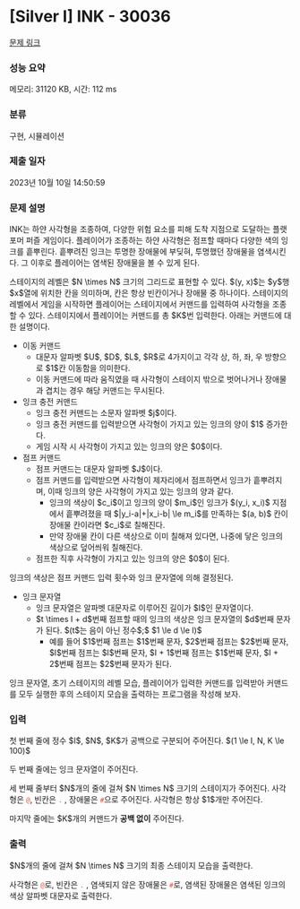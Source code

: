 # [Silver I] INK - 30036 

[문제 링크](https://www.acmicpc.net/problem/30036) 

### 성능 요약

메모리: 31120 KB, 시간: 112 ms

### 분류

구현, 시뮬레이션

### 제출 일자

2023년 10월 10일 14:50:59

### 문제 설명

<p>INK는 하얀 사각형을 조종하여, 다양한 위험 요소를 피해 도착 지점으로 도달하는 플랫포머 퍼즐 게임이다. 플레이어가 조종하는 하얀 사각형은 점프할 때마다 다양한 색의 잉크를 흩뿌린다. 흩뿌려진 잉크는 투명한 장애물에 부딪혀, 투명했던 장애물을 염색시킨다. 그 이후로 플레이어는 염색된 장애물을 볼 수 있게 된다.</p>

<p>스테이지의 레벨은 $N \times N$ 크기의 그리드로 표현할 수 있다. $(y, x)$는 $y$행 $x$열에 위치한 칸을 의미하며, 칸은 항상 빈칸이거나 장애물 중 하나이다. 스테이지의 레벨에서 게임을 시작하면 플레이어는 스테이지에서 커맨드를 입력하여 사각형을 조종할 수 있다. 스테이지에서 플레이어는 커맨드를 총 $K$번 입력한다. 아래는 커맨드에 대한 설명이다.</p>

<ul>
	<li>이동 커맨드
	<ul>
		<li>대문자 알파벳 $U$, $D$, $L$, $R$로 4가지이고 각각 상, 하, 좌, 우 방향으로 $1$칸 이동함을 의미한다.</li>
		<li>이동 커맨드에 따라 움직였을 때 사각형이 스테이지 밖으로 벗어나거나 장애물과 겹치는 경우 해당 커맨드는 무시된다.</li>
	</ul>
	</li>
	<li>잉크 충전 커맨드
	<ul>
		<li>잉크 충전 커맨드는 소문자 알파벳 $j$이다.</li>
		<li>잉크 충전 커맨드를 입력받으면 사각형이 가지고 있는 잉크의 양이 $1$ 증가한다.</li>
		<li>게임 시작 시 사각형이 가지고 있는 잉크의 양은 $0$이다.</li>
	</ul>
	</li>
	<li>점프 커맨드
	<ul>
		<li>점프 커맨드는 대문자 알파벳 $J$이다.</li>
		<li>점프 커맨드를 입력받으면 사각형이 제자리에서 점프하면서 잉크가 흩뿌려지며, 이때 잉크의 양은 사각형이 가지고 있는 잉크의 양과 같다.
		<ul>
			<li>잉크의 색상이 $c_i$이고 잉크의 양이 $m_i$인 잉크가 $(y_i, x_i)$ 지점에서 흩뿌려졌을 때 $|y_i-a|+|x_i-b| \le m_i$를 만족하는 $(a, b)$ 칸이 장애물 칸이라면 $c_i$로 칠해진다.</li>
			<li>만약 장애물 칸이 다른 색상으로 이미 칠해져 있다면, 나중에 닿은 잉크의 색상으로 덮어씌워 칠해진다.</li>
		</ul>
		</li>
		<li>점프한 직후 사각형이 가지고 있는 잉크의 양은 $0$이 된다.</li>
	</ul>
	</li>
</ul>

<p>잉크의 색상은 점프 커맨드 입력 횟수와 잉크 문자열에 의해 결정된다.</p>

<ul>
	<li>잉크 문자열
	<ul>
		<li>잉크 문자열은 알파벳 대문자로 이루어진 길이가 $I$인 문자열이다.</li>
		<li>$t \times I + d$번째 점프할 때의 잉크의 색상은 잉크 문자열의 $d$번째 문자가 된다. $(t$는 음이 아닌 정수$;$ $1 \le d \le I)$
		<ul>
			<li>예를 들어 $1$번째 점프는 $1$번째 문자, $2$번째 점프는 $2$번째 문자, $I$번째 점프는 $I$번째 문자, $I + 1$번째 점프는 $1$번째 문자, $I + 2$번째 점프는 $2$번째 문자가 된다.</li>
		</ul>
		</li>
	</ul>
	</li>
</ul>

<p>잉크 문자열, 초기 스테이지의 레벨 모습, 플레이어가 입력한 커맨드를 입력받아 커맨드를 모두 실행한 후의 스테이지 모습을 출력하는 프로그램을 작성해 보자.</p>

### 입력 

 <p>첫 번째 줄에 정수 $I$, $N$, $K$가 공백으로 구분되어 주어진다. $(1 \le I, N, K \le 100)$</p>

<p>두 번째 줄에는 잉크 문자열이 주어진다.</p>

<p>세 번째 줄부터 $N$개의 줄에 걸쳐 $N \times N$ 크기의 스테이지가 주어진다. 사각형은 <span style="color:#e74c3c;"><code>@</code></span>, 빈칸은 <span style="color:#e74c3c;"><code>.</code></span> , 장애물은 <span style="color:#e74c3c;"><code>#</code></span>으로 주어진다. 사각형은 항상 $1$개만 주어진다.</p>

<p>마지막 줄에는 $K$개의 커맨드가 <strong>공백 없이</strong> 주어진다.</p>

### 출력 

 <p>$N$개의 줄에 걸쳐 $N \times N$ 크기의 최종 스테이지 모습을 출력한다.</p>

<p>사각형은 <span style="color:#e74c3c;"><code>@</code></span>로, 빈칸은 <span style="color:#e74c3c;"><code>.</code></span> , 염색되지 않은 장애물은 <span style="color:#e74c3c;"><code>#</code></span>로, 염색된 장애물은 염색된 잉크의 색상 알파벳 대문자로 출력한다.</p>

